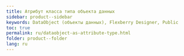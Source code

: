 ```yaml
---
title: Атрибут класса типа объекта данных
sidebar: product--sidebar
keywords: DataObject (объекты данных), Flexberry Designer, Public
toc: true
permalink: ru/dataobject-as-attribute-type.html
folder: product--folder
lang: ru
---
```


